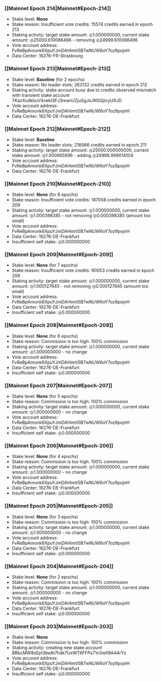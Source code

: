 ### [[Mainnet Epoch 214|Mainnet#Epoch-214]]
* Stake level: **None**
* Stake reason: Insufficient vote credits: 15574 credits earned in epoch 213
* Staking activity: target stake amount: ◎1.000000000, current stake amount: ◎25000.610086496 - removing ◎24999.610086496
* Vote account address: FvReBpAmonk6XpuYJmDAHimti5B7wNUW6oY7oz9pojnH
* Data Center: 16276-FR-Strasbourg
### [[Mainnet Epoch 213|Mainnet#Epoch-213]]
* Stake level: **Baseline** (for 2 epochs)
* Stake reason: No leader slots; 263132 credits earned in epoch 212
* Staking activity: stake account busy due to credits observed mismatch with transient stake account 7KazXodkbuV4vektSFJ3reanUZjuSgJsJNSGjtcyUXJD
* Vote account address: FvReBpAmonk6XpuYJmDAHimti5B7wNUW6oY7oz9pojnH
* Data Center: 16276-DE-Frankfurt
### [[Mainnet Epoch 212|Mainnet#Epoch-212]]
* Stake level: **Baseline**
* Stake reason: No leader slots; 216066 credits earned in epoch 211
* Staking activity: target stake amount: ◎25000.000000000, current stake amount: ◎1.000985896 - adding ◎24998.999014104
* Vote account address: FvReBpAmonk6XpuYJmDAHimti5B7wNUW6oY7oz9pojnH
* Data Center: 16276-DE-Frankfurt
### [[Mainnet Epoch 210|Mainnet#Epoch-210]]
* Stake level: **None** (for 8 epochs)
* Stake reason: Insufficient vote credits: 187058 credits earned in epoch 209
* Staking activity: target stake amount: ◎1.000000000, current stake amount: ◎1.000398385 - not removing ◎0.000398385 (amount too small)
* Vote account address: FvReBpAmonk6XpuYJmDAHimti5B7wNUW6oY7oz9pojnH
* Data Center: 16276-DE-Frankfurt
* Insufficient self stake: ◎0.000000000
### [[Mainnet Epoch 209|Mainnet#Epoch-209]]
* Stake level: **None** (for 7 epochs)
* Stake reason: Insufficient vote credits: 90053 credits earned in epoch 208
* Staking activity: target stake amount: ◎1.000000000, current stake amount: ◎1.000127645 - not removing ◎0.000127645 (amount too small)
* Vote account address: FvReBpAmonk6XpuYJmDAHimti5B7wNUW6oY7oz9pojnH
* Data Center: 16276-DE-Frankfurt
* Insufficient self stake: ◎0.000000000
### [[Mainnet Epoch 208|Mainnet#Epoch-208]]
* Stake level: **None** (for 6 epochs)
* Stake reason: Commission is too high: 100% commission
* Staking activity: target stake amount: ◎1.000000000, current stake amount: ◎1.000000000 - no change
* Vote account address: FvReBpAmonk6XpuYJmDAHimti5B7wNUW6oY7oz9pojnH
* Data Center: 16276-DE-Frankfurt
* Insufficient self stake: ◎0.000000000
### [[Mainnet Epoch 207|Mainnet#Epoch-207]]
* Stake level: **None** (for 5 epochs)
* Stake reason: Commission is too high: 100% commission
* Staking activity: target stake amount: ◎1.000000000, current stake amount: ◎1.000000000 - no change
* Vote account address: FvReBpAmonk6XpuYJmDAHimti5B7wNUW6oY7oz9pojnH
* Data Center: 16276-DE-Frankfurt
* Insufficient self stake: ◎0.000000000
### [[Mainnet Epoch 206|Mainnet#Epoch-206]]
* Stake level: **None** (for 4 epochs)
* Stake reason: Commission is too high: 100% commission
* Staking activity: target stake amount: ◎1.000000000, current stake amount: ◎1.000000000 - no change
* Vote account address: FvReBpAmonk6XpuYJmDAHimti5B7wNUW6oY7oz9pojnH
* Data Center: 16276-DE-Frankfurt
* Insufficient self stake: ◎0.000000000
### [[Mainnet Epoch 205|Mainnet#Epoch-205]]
* Stake level: **None** (for 3 epochs)
* Stake reason: Commission is too high: 100% commission
* Staking activity: target stake amount: ◎1.000000000, current stake amount: ◎1.000000000 - no change
* Vote account address: FvReBpAmonk6XpuYJmDAHimti5B7wNUW6oY7oz9pojnH
* Data Center: 16276-DE-Frankfurt
* Insufficient self stake: ◎0.000000000
### [[Mainnet Epoch 204|Mainnet#Epoch-204]]
* Stake level: **None** (for 2 epochs)
* Stake reason: Commission is too high: 100% commission
* Staking activity: target stake amount: ◎1.000000000, current stake amount: ◎1.000000000 - no change
* Vote account address: FvReBpAmonk6XpuYJmDAHimti5B7wNUW6oY7oz9pojnH
* Data Center: 16276-DE-Frankfurt
* Insufficient self stake: ◎0.000000000
### [[Mainnet Epoch 203|Mainnet#Epoch-203]]
* Stake level: **None**
* Stake reason: Commission is too high: 100% commission
* Staking activity: creating new stake account BBbcMW8xEpt3beAt7hdk7UxWT6FFPs71n3wfi9A44rYz
* Vote account address: FvReBpAmonk6XpuYJmDAHimti5B7wNUW6oY7oz9pojnH
* Data Center: 16276-DE-Frankfurt
* Insufficient self stake: ◎0.000000000